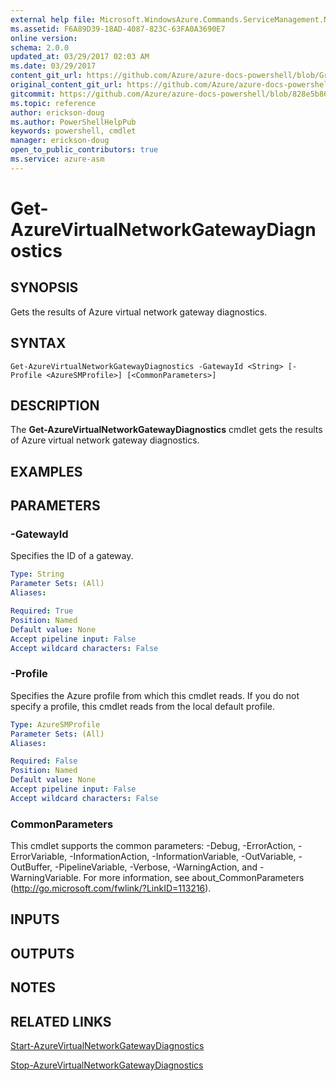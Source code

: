 ```yaml
---
external help file: Microsoft.WindowsAzure.Commands.ServiceManagement.Network.dll-Help.xml
ms.assetid: F6A89D39-18AD-4087-823C-63FA0A3690E7
online version:
schema: 2.0.0
updated_at: 03/29/2017 02:03 AM
ms.date: 03/29/2017
content_git_url: https://github.com/Azure/azure-docs-powershell/blob/Graham71305/azureps-cmdlets-docs/ServiceManagement/Azure/v3.7.0/Get-AzureVirtualNetworkGatewayDiagnostics.md
original_content_git_url: https://github.com/Azure/azure-docs-powershell/blob/Graham71305/azureps-cmdlets-docs/ServiceManagement/Azure/v3.7.0/Get-AzureVirtualNetworkGatewayDiagnostics.md
gitcommit: https://github.com/Azure/azure-docs-powershell/blob/828e5b8648af6bdf3119ffe0cd409647f00de183
ms.topic: reference
author: erickson-doug
ms.author: PowerShellHelpPub
keywords: powershell, cmdlet
manager: erickson-doug
open_to_public_contributors: true
ms.service: azure-asm
---
```


# Get-AzureVirtualNetworkGatewayDiagnostics

## SYNOPSIS
Gets the results of Azure virtual network gateway diagnostics.

## SYNTAX

```
Get-AzureVirtualNetworkGatewayDiagnostics -GatewayId <String> [-Profile <AzureSMProfile>] [<CommonParameters>]
```

## DESCRIPTION
The **Get-AzureVirtualNetworkGatewayDiagnostics** cmdlet gets the results of Azure virtual network gateway diagnostics.

## EXAMPLES

## PARAMETERS

### -GatewayId
Specifies the ID of a gateway.

```yaml
Type: String
Parameter Sets: (All)
Aliases: 

Required: True
Position: Named
Default value: None
Accept pipeline input: False
Accept wildcard characters: False
```

### -Profile
Specifies the Azure profile from which this cmdlet reads. 
If you do not specify a profile, this cmdlet reads from the local default profile.

```yaml
Type: AzureSMProfile
Parameter Sets: (All)
Aliases: 

Required: False
Position: Named
Default value: None
Accept pipeline input: False
Accept wildcard characters: False
```

### CommonParameters
This cmdlet supports the common parameters: -Debug, -ErrorAction, -ErrorVariable, -InformationAction, -InformationVariable, -OutVariable, -OutBuffer, -PipelineVariable, -Verbose, -WarningAction, and -WarningVariable. For more information, see about_CommonParameters (http://go.microsoft.com/fwlink/?LinkID=113216).

## INPUTS

## OUTPUTS

## NOTES

## RELATED LINKS

[Start-AzureVirtualNetworkGatewayDiagnostics](./Start-AzureVirtualNetworkGatewayDiagnostics.md)

[Stop-AzureVirtualNetworkGatewayDiagnostics](./Stop-AzureVirtualNetworkGatewayDiagnostics.md)


